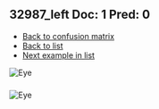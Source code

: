 ## 32987_left Doc: 1 Pred: 0
- [Back to confusion matrix](https://github.com/juliandewit/kaggle_retinopathy/blob/master/matrix.md)
- [Back to list](https://github.com/juliandewit/kaggle_retinopathy/blob/master/lists/10/list.md)
- [Next example in list](https://github.com/juliandewit/kaggle_retinopathy/blob/master/lists/10/33/33096_left.md)

![Eye](https://retinopaty.blob.core.windows.net/size1024/32987_left_1.jpeg)

### 

![Eye]()
